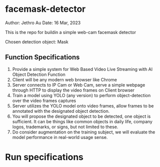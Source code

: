 # facemask-detector
Author: Jethro Au
Date: 16 Mar, 2023

This is the repo for buildin a simple web-cam facemask detector

Chosen detection object: Mask

## Function Specifications
1. Provide a simple system for Web Based Video Live Streaming with AI Object Detection Function
2. Client will be any modern web browser like Chrome
3. Server connects to IP Cam or Web Cam, serve a simple webpage through HTTP to display the video frames on Client browser
4. Train a model using YOLO (any version) to perform object-detection over the video frames captures
5. Server utilizes the YOLO model onto video frames, allow frames to be annotated with the designated object detection.
6. You will propose the designated object to be detected, one object is sufficient. It can be things like common objects in daily life, company logos, trademarks, or signs, but not limited to these.
7. Do consider augmentation on the training subject, we will evaluate the model performance in real-world usage sense.

# Run specifications
